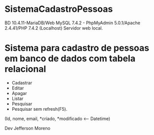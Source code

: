 # SistemaCadastroPessoas
BD 10.4.11-MariaDB/Web MySQL 7.4.2 - PhpMyAdmin 5.0.1/Apache 2.4.41/PHP 7.4.2 (Localhost) Servidor web local.

# Sistema para cadastro de pessoas em banco de dados com tabela relacional
* Cadastrar
* Editar
* Apagar
* Listar
* Pesquisar
* Pesquisar sem refresh(F5).

(Id, nome, email, *criado, *modificado <-- Datetime)

Dev Jefferson Moreno 

